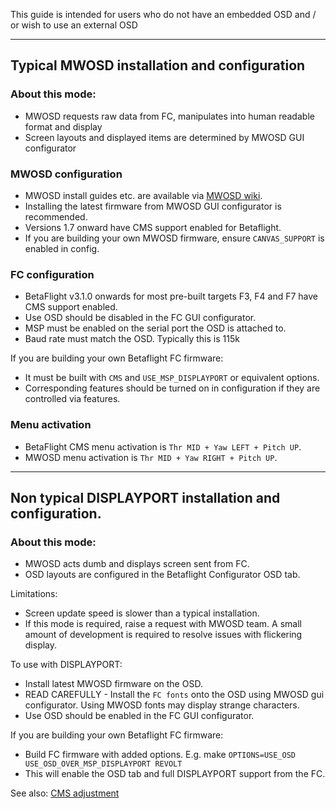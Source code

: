 This guide is intended for users who do not have an embedded OSD and  / or wish to use an external OSD
***

## Typical MWOSD installation and configuration

### About this mode:
* MWOSD requests raw data from FC, manipulates into human readable format and display 
* Screen layouts and displayed items are determined by MWOSD GUI configurator

### MWOSD configuration
* MWOSD install guides etc. are available via [MWOSD wiki](https://github.com/ShikOfTheRa/scarab-osd/wiki).
* Installing the latest firmware from MWOSD GUI configurator is recommended.
* Versions 1.7 onward have CMS support enabled for Betaflight.
* If you are building your own MWOSD firmware, ensure `CANVAS_SUPPORT` is enabled in config.

### FC configuration
* BetaFlight v3.1.0 onwards for most pre-built targets F3, F4 and F7  have CMS support enabled.
* Use OSD should be disabled in the FC GUI configurator.
* MSP must be enabled on the serial port the OSD is attached to.
* Baud rate must match the OSD. Typically this is 115k

If you are building your own Betaflight FC firmware:
* It must be built with `CMS` and `USE_MSP_DISPLAYPORT` or equivalent options.
* Corresponding features should be turned on in configuration if they are controlled via features.

### Menu activation
* BetaFlight CMS menu activation is `Thr MID + Yaw LEFT + Pitch UP`.
* MWOSD menu activation is `Thr MID + Yaw RIGHT + Pitch UP`.


***

## Non typical DISPLAYPORT installation and configuration.

### About this mode:
* MWOSD acts dumb and displays screen sent from FC.
* OSD layouts are configured in the Betaflight Configurator OSD tab.

Limitations:
* Screen update speed is slower than a typical installation.
* If this mode is required, raise a request with MWOSD team. A small amount of development is required to resolve issues with flickering display.

To use with DISPLAYPORT:
* Install latest MWOSD firmware on the OSD.
* READ CAREFULLY - Install the `FC fonts` onto the OSD using MWOSD gui configurator. Using MWOSD fonts may display strange characters.
* Use OSD should be enabled in the FC GUI configurator.

If you are building your own Betaflight FC firmware:
* Build FC firmware with added options. E.g. make `OPTIONS=USE_OSD USE_OSD_OVER_MSP_DISPLAYPORT REVOLT`
* This will enable the OSD tab and full DISPLAYPORT support from the FC.

See also: [CMS adjustment](OSD-and-CMS-Adjusting-Screen)


